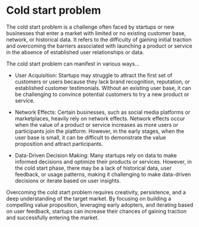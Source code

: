 # Cold start problem

The cold start problem is a challenge often faced by startups or new businesses that enter a market with limited or no existing customer base, network, or historical data. It refers to the difficulty of gaining initial traction and overcoming the barriers associated with launching a product or service in the absence of established user relationships or data.

The cold start problem can manifest in various ways…

* User Acquisition: Startups may struggle to attract the first set of customers or users because they lack brand recognition, reputation, or established customer testimonials. Without an existing user base, it can be challenging to convince potential customers to try a new product or service.

* Network Effects: Certain businesses, such as social media platforms or marketplaces, heavily rely on network effects. Network effects occur when the value of a product or service increases as more users or participants join the platform. However, in the early stages, when the user base is small, it can be difficult to demonstrate the value proposition and attract participants.

* Data-Driven Decision Making: Many startups rely on data to make informed decisions and optimize their products or services. However, in the cold start phase, there may be a lack of historical data, user feedback, or usage patterns, making it challenging to make data-driven decisions or iterate based on user insights.

Overcoming the cold start problem requires creativity, persistence, and a deep understanding of the target market. By focusing on building a compelling value proposition, leveraging early adopters, and iterating based on user feedback, startups can increase their chances of gaining traction and successfully entering the market.
